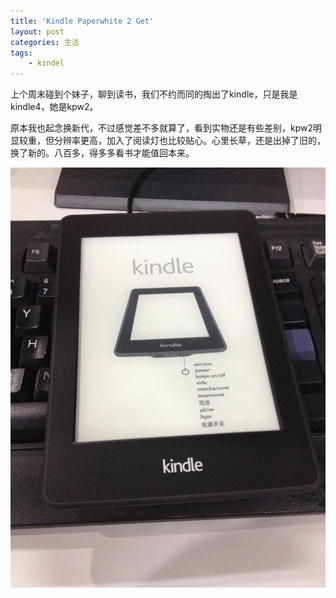 ```yaml
---
title: 'Kindle Paperwhite 2 Get'
layout: post
categories: 生活
tags:
    - kindel
---
```


上个周末碰到个妹子，聊到读书，我们不约而同的掏出了kindle，只是我是kindle4，她是kpw2。

原本我也起念换新代，不过感觉差不多就算了，看到实物还是有些差别，kpw2明显较重，但分辨率更高，加入了阅读灯也比较贴心。心里长草，还是出掉了旧的，换了新的。八百多，得多多看书才能值回本来。

![](../img/2014-05-27/IMG_0398.JPG)
